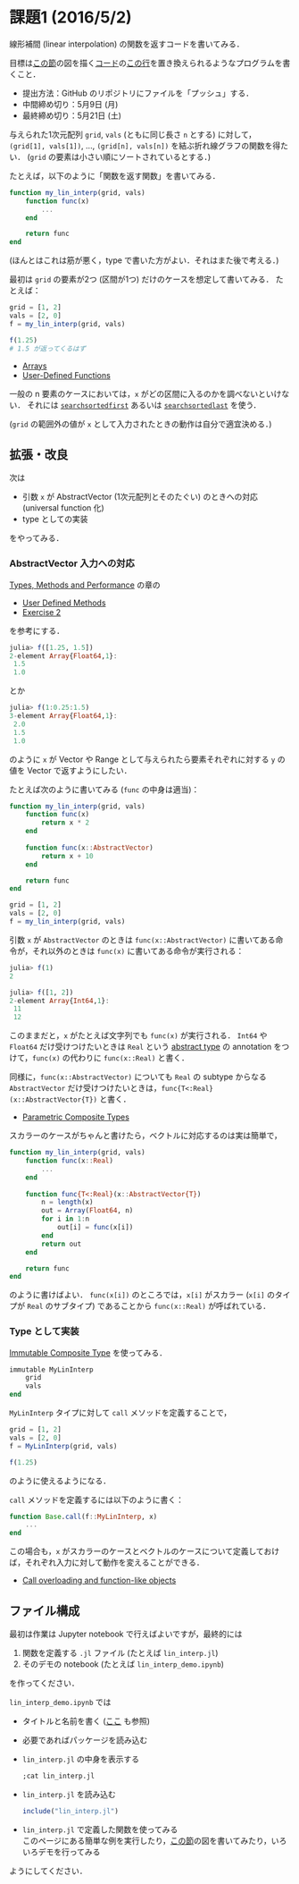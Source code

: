 # 課題1 (2016/5/2)
線形補間 (linear interpolation) の関数を返すコードを書いてみる．

目標は[この節](http://quant-econ.net/jl/optgrowth.html#fitted-value-iteration)の図を描く[コード](https://github.com/QuantEcon/QuantEcon.applications/blob/master/optgrowth/linapprox.jl)の[この行](https://github.com/QuantEcon/QuantEcon.applications/blob/master/optgrowth/linapprox.jl#L7)を置き換えられるようなプログラムを書くこと．

* 提出方法：GitHub のリポジトリにファイルを「プッシュ」する．
* 中間締め切り：5月9日 (月)
* 最終締め切り：5月21日 (土)

与えられた1次元配列 `grid`, `vals` (ともに同じ長さ `n` とする) に対して，
`(grid[1], vals[1])`, ..., `(grid[n], vals[n])` を結ぶ折れ線グラフの関数を得たい．
(`grid` の要素は小さい順にソートされているとする．)

たとえば，以下のように「関数を返す関数」を書いてみる．

```julia
function my_lin_interp(grid, vals)
    function func(x)
        ...
    end

    return func
end
```

(ほんとはこれは筋が悪く，type で書いた方がよい．それはまた後で考える．)

最初は `grid` の要素が2つ (区間が1つ) だけのケースを想定して書いてみる．
たとえば：

```julia
grid = [1, 2]
vals = [2, 0]
f = my_lin_interp(grid, vals)

f(1.25)
# 1.5 が返ってくるはず
```

* [Arrays](http://quant-econ.net/jl/julia_by_example.html#arrays)
* [User-Defined Functions](http://quant-econ.net/jl/julia_by_example.html#user-defined-functions)

一般の n 要素のケースにおいては，`x` がどの区間に入るのかを調べないといけない．
それには
[`searchsortedfirst`](http://docs.julialang.org/en/release-0.4/stdlib/sort/#Base.searchsortedfirst)
あるいは
[`searchsortedlast`](http://docs.julialang.org/en/release-0.4/stdlib/sort/#Base.searchsortedlast)
を使う．

(`grid` の範囲外の値が `x` として入力されたときの動作は自分で適宜決める．)


## 拡張・改良

次は

* 引数 `x` が AbstractVector (1次元配列とそのたぐい) のときへの対応 (universal function 化)
* type としての実装

をやってみる．

### AbstractVector 入力への対応

[Types, Methods and Performance](http://quant-econ.net/jl/types_methods.html) の章の

* [User Defined Methods](http://quant-econ.net/jl/types_methods.html#user-defined-methods)
* [Exercise 2](http://quant-econ.net/jl/types_methods.html#exercise-2)

を参考にする．

```julia
julia> f([1.25, 1.5])
2-element Array{Float64,1}:
 1.5
 1.0
```

とか

```julia
julia> f(1:0.25:1.5)
3-element Array{Float64,1}:
 2.0
 1.5
 1.0
```

のように `x` が Vector や Range として与えられたら要素それぞれに対する `y` の値を Vector で返すようにしたい．

たとえば次のように書いてみる (`func` の中身は適当)：

```julia
function my_lin_interp(grid, vals)
    function func(x)
        return x * 2
    end
    
    function func(x::AbstractVector)
        return x + 10
    end

    return func
end

grid = [1, 2]
vals = [2, 0]
f = my_lin_interp(grid, vals)
```

引数 `x` が `AbstractVector` のときは `func(x::AbstractVector)` に書いてある命令が，それ以外のときは `func(x)` に書いてある命令が実行される：

```julia
julia> f(1)
2

julia> f([1, 2])
2-element Array{Int64,1}:
 11
 12
```

このままだと，`x` がたとえば文字列でも `func(x)` が実行される．
`Int64` や `Float64` だけ受けつけたいときは `Real` という
[abstract type](http://quant-econ.net/jl/types_methods.html#abstract-types)
の annotation をつけて，`func(x)` の代わりに `func(x::Real)` と書く．

同様に，`func(x::AbstractVector)` についても `Real` の subtype からなる `AbstractVector` だけ受けつけたいときは，`func{T<:Real}(x::AbstractVector{T})` と書く．

* [Parametric Composite Types](http://docs.julialang.org/en/release-0.4/manual/types/#parametric-composite-types)

スカラーのケースがちゃんと書けたら，ベクトルに対応するのは実は簡単で，

```julia
function my_lin_interp(grid, vals)
    function func(x::Real)
        ...
    end
    
    function func{T<:Real}(x::AbstractVector{T})
        n = length(x)
        out = Array(Float64, n)
        for i in 1:n
            out[i] = func(x[i])
        end
        return out
    end

    return func
end
```

のように書けばよい．
`func(x[i])` のところでは，`x[i]` がスカラー (`x[i]` のタイプが `Real` のサブタイプ) であることから
`func(x::Real)` が呼ばれている．

### Type として実装

[Immutable Composite Type](http://docs.julialang.org/en/release-0.4/manual/types/#immutable-composite-types)
を使ってみる．

```julia
immutable MyLinInterp
    grid
    vals
end
```

`MyLinInterp` タイプに対して `call` メソッドを定義することで，

```julia
grid = [1, 2]
vals = [2, 0]
f = MyLinInterp(grid, vals)

f(1.25)
```

のように使えるようになる．

`call` メソッドを定義するには以下のように書く：

```julia
function Base.call(f::MyLinInterp, x)
    ...
end
```

この場合も，`x` がスカラーのケースとベクトルのケースについて定義しておけば，それぞれ入力に対して動作を変えることができる．

* [Call overloading and function-like objects](http://docs.julialang.org/en/release-0.4/manual/methods/#call-overloading-and-function-like-objects)


## ファイル構成

最初は作業は Jupyter notebook で行えばよいですが，最終的には

1. 関数を定義する `.jl` ファイル (たとえば `lin_interp.jl`)
2. そのデモの notebook (たとえば `lin_interp_demo.ipynb`)

を作ってください．

`lin_interp_demo.ipynb` では

* タイトルと名前を書く ([ここ](http://quant-econ.net/jl/getting_started.html#other-content) も参照)
* 必要であればパッケージを読み込む
* `lin_interp.jl` の中身を表示する
  
    ```jl
  ;cat lin_interp.jl
  ```
  
* `lin_interp.jl` を読み込む
  
  ```jl
  include("lin_interp.jl")
  ```
  
* `lin_interp.jl` で定義した関数を使ってみる  
  このページにある簡単な例を実行したり，[この節](http://quant-econ.net/jl/optgrowth.html#fitted-value-iteration)の図を書いてみたり，いろいろデモを行ってみる

ようにしてください．

